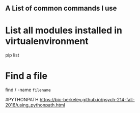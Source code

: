 ## A List of common commands I use

# List all modules installed in virtualenvironment
pip list

# Find a file
find / -name `filename`

#PYTHONPATH
https://bic-berkeley.github.io/psych-214-fall-2016/using_pythonpath.html
